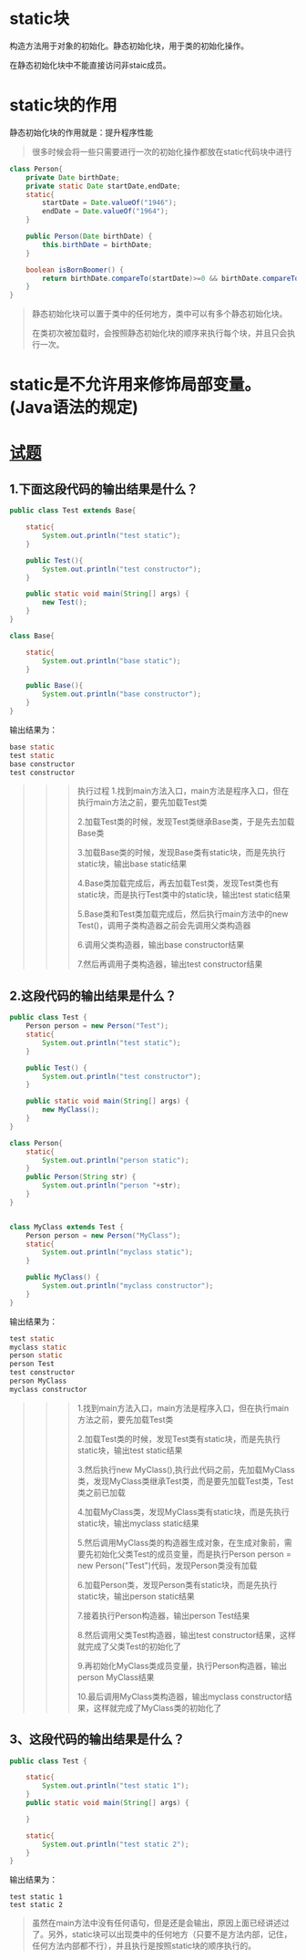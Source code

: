 # static块
构造方法用于对象的初始化。静态初始化块，用于类的初始化操作。

在静态初始化块中不能直接访问非staic成员。

# static块的作用
静态初始化块的作用就是：提升程序性能
> 很多时候会将一些只需要进行一次的初始化操作都放在static代码块中进行
```java
class Person{
    private Date birthDate;
    private static Date startDate,endDate;
    static{
        startDate = Date.valueOf("1946");
        endDate = Date.valueOf("1964");
    }

    public Person(Date birthDate) {
        this.birthDate = birthDate;
    }

    boolean isBornBoomer() {
        return birthDate.compareTo(startDate)>=0 && birthDate.compareTo(endDate) < 0;
    }
}
```
> 静态初始化块可以置于类中的任何地方，类中可以有多个静态初始化块。
>
> 在类初次被加载时，会按照静态初始化块的顺序来执行每个块，并且只会执行一次。

# static是不允许用来修饰局部变量。(Java语法的规定)


# [试题](https://blog.csdn.net/kuangay/java/article/details/81485324)
## 1.下面这段代码的输出结果是什么？
```java
public class Test extends Base{

    static{
        System.out.println("test static");
    }

    public Test(){
        System.out.println("test constructor");
    }

    public static void main(String[] args) {
        new Test();
    }
}

class Base{

    static{
        System.out.println("base static");
    }

    public Base(){
        System.out.println("base constructor");
    }
}
```
输出结果为：
```java
base static
test static
base constructor
test constructor
```

>>> 执行过程
>>> 1.找到main方法入口，main方法是程序入口，但在执行main方法之前，要先加载Test类
>>> 
>>> 2.加载Test类的时候，发现Test类继承Base类，于是先去加载Base类
>>> 
>>> 3.加载Base类的时候，发现Base类有static块，而是先执行static块，输出base static结果
>>> 
>>> 4.Base类加载完成后，再去加载Test类，发现Test类也有static块，而是执行Test类中的static块，输出test static结果
>>> 
>>> 5.Base类和Test类加载完成后，然后执行main方法中的new Test()，调用子类构造器之前会先调用父类构造器
>>> 
>>> 6.调用父类构造器，输出base constructor结果
>>> 
>>> 7.然后再调用子类构造器，输出test constructor结果

## 2.这段代码的输出结果是什么？
```java
public class Test {
    Person person = new Person("Test");
    static{
        System.out.println("test static");
    }

    public Test() {
        System.out.println("test constructor");
    }

    public static void main(String[] args) {
        new MyClass();
    }
}

class Person{
    static{
        System.out.println("person static");
    }
    public Person(String str) {
        System.out.println("person "+str);
    }
}


class MyClass extends Test {
    Person person = new Person("MyClass");
    static{
        System.out.println("myclass static");
    }

    public MyClass() {
        System.out.println("myclass constructor");
    }
}
```
输出结果为：
```java
test static
myclass static
person static
person Test
test constructor
person MyClass
myclass constructor
```

>>> 1.找到main方法入口，main方法是程序入口，但在执行main方法之前，要先加载Test类
>>> 
>>> 2.加载Test类的时候，发现Test类有static块，而是先执行static块，输出test static结果
>>> 
>>> 3.然后执行new MyClass(),执行此代码之前，先加载MyClass类，发现MyClass类继承Test类，而是要先加载Test类，Test类之前已加载
>>> 
>>> 4.加载MyClass类，发现MyClass类有static块，而是先执行static块，输出myclass static结果
>>> 
>>> 5.然后调用MyClass类的构造器生成对象，在生成对象前，需要先初始化父类Test的成员变量，而是执行Person person = new Person("Test")代码，发现Person类没有加载
>>> 
>>> 6.加载Person类，发现Person类有static块，而是先执行static块，输出person static结果
>>> 
>>> 7.接着执行Person构造器，输出person Test结果
>>> 
>>> 8.然后调用父类Test构造器，输出test constructor结果，这样就完成了父类Test的初始化了
>>> 
>>> 9.再初始化MyClass类成员变量，执行Person构造器，输出person MyClass结果
>>> 
>>> 10.最后调用MyClass类构造器，输出myclass constructor结果，这样就完成了MyClass类的初始化了

## 3、这段代码的输出结果是什么？
```java
public class Test {

    static{
        System.out.println("test static 1");
    }
    public static void main(String[] args) {

    }

    static{
        System.out.println("test static 2");
    }
}
```

输出结果为：
```
test static 1
test static 2
```
> 虽然在main方法中没有任何语句，但是还是会输出，原因上面已经讲述过了。另外，static块可以出现类中的任何地方（只要不是方法内部，记住，任何方法内部都不行），并且执行是按照static块的顺序执行的。